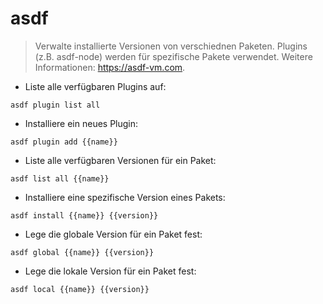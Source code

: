 # asdf

> Verwalte installierte Versionen von verschiednen Paketen.
> Plugins (z.B. asdf-node) werden für spezifische Pakete verwendet.
> Weitere Informationen: <https://asdf-vm.com>.

- Liste alle verfügbaren Plugins auf:

`asdf plugin list all`

- Installiere ein neues Plugin:

`asdf plugin add {{name}}`

- Liste alle verfügbaren Versionen für ein Paket:

`asdf list all {{name}}`

- Installiere eine spezifische Version eines Pakets:

`asdf install {{name}} {{version}}`

- Lege die globale Version für ein Paket fest:

`asdf global {{name}} {{version}}`

- Lege die lokale Version für ein Paket fest:

`asdf local {{name}} {{version}}`

